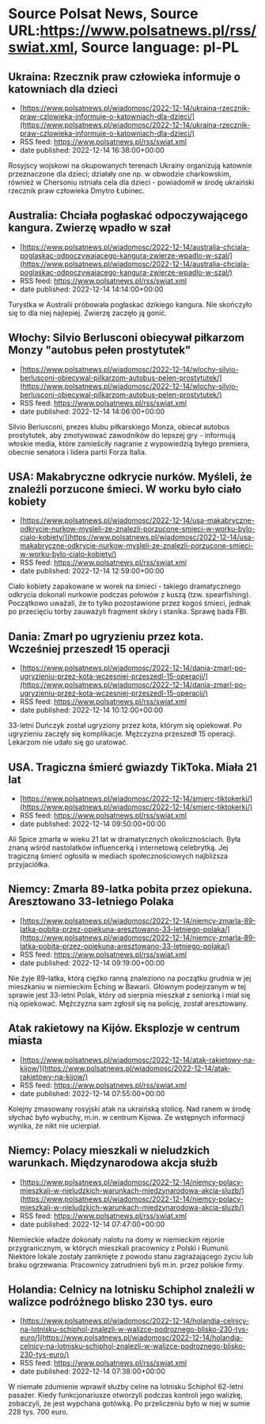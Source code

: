 # Source Polsat News, Source URL:https://www.polsatnews.pl/rss/swiat.xml, Source language: pl-PL

## Ukraina: Rzecznik praw człowieka informuje o katowniach dla dzieci
 - [https://www.polsatnews.pl/wiadomosc/2022-12-14/ukraina-rzecznik-praw-czlowieka-informuje-o-katowniach-dla-dzieci/](https://www.polsatnews.pl/wiadomosc/2022-12-14/ukraina-rzecznik-praw-czlowieka-informuje-o-katowniach-dla-dzieci/)
 - RSS feed: https://www.polsatnews.pl/rss/swiat.xml
 - date published: 2022-12-14 16:38:00+00:00

Rosyjscy wojskowi na okupowanych terenach Ukrainy organizują katownie przeznaczone dla dzieci; działały one np. w obwodzie charkowskim, również w Chersoniu istniała cela dla dzieci - powiadomił w środę ukraiński rzecznik praw człowieka Dmytro Łubinec.

## Australia: Chciała pogłaskać odpoczywającego kangura. Zwierzę wpadło w szał
 - [https://www.polsatnews.pl/wiadomosc/2022-12-14/australia-chciala-poglaskac-odpoczywajacego-kangura-zwierze-wpadlo-w-szal/](https://www.polsatnews.pl/wiadomosc/2022-12-14/australia-chciala-poglaskac-odpoczywajacego-kangura-zwierze-wpadlo-w-szal/)
 - RSS feed: https://www.polsatnews.pl/rss/swiat.xml
 - date published: 2022-12-14 14:14:00+00:00

Turystka w Australii próbowała pogłaskać dzikiego kangura. Nie skończyło się to dla niej najlepiej. Zwierzę zaczęło ją gonić.

## Włochy: Silvio Berlusconi obiecywał piłkarzom Monzy "autobus pełen prostytutek"
 - [https://www.polsatnews.pl/wiadomosc/2022-12-14/wlochy-silvio-berlusconi-obiecywal-pilkarzom-autobus-pelen-prostytutek/](https://www.polsatnews.pl/wiadomosc/2022-12-14/wlochy-silvio-berlusconi-obiecywal-pilkarzom-autobus-pelen-prostytutek/)
 - RSS feed: https://www.polsatnews.pl/rss/swiat.xml
 - date published: 2022-12-14 14:06:00+00:00

Silvio Berlusconi, prezes klubu piłkarskiego Monza, obiecał autobus prostytutek, aby zmotywować zawodników do lepszej gry - informują włoskie media, które zamieściły nagranie z wypowiedzią byłego premiera, obecnie senatora i lidera partii Forza Italia.

## USA: Makabryczne odkrycie nurków. Myśleli, że znaleźli porzucone śmieci. W worku było ciało kobiety
 - [https://www.polsatnews.pl/wiadomosc/2022-12-14/usa-makabryczne-odkrycie-nurkow-mysleli-ze-znalezli-porzucone-smieci-w-worku-bylo-cialo-kobiety/](https://www.polsatnews.pl/wiadomosc/2022-12-14/usa-makabryczne-odkrycie-nurkow-mysleli-ze-znalezli-porzucone-smieci-w-worku-bylo-cialo-kobiety/)
 - RSS feed: https://www.polsatnews.pl/rss/swiat.xml
 - date published: 2022-12-14 12:59:00+00:00

Ciało kobiety zapakowane w worek na śmieci - takiego dramatycznego odkrycia dokonali nurkowie podczas połowów z kuszą (tzw. spearfishing). Początkowo uważali, że to tylko pozostawione przez kogoś śmieci, jednak po przecięciu torby zauważyli fragment skóry i stanika. Sprawę bada FBI.

## Dania: Zmarł po ugryzieniu przez kota. Wcześniej przeszedł 15 operacji
 - [https://www.polsatnews.pl/wiadomosc/2022-12-14/dania-zmarl-po-ugryzieniu-przez-kota-wczesniej-przeszedl-15-operacji/](https://www.polsatnews.pl/wiadomosc/2022-12-14/dania-zmarl-po-ugryzieniu-przez-kota-wczesniej-przeszedl-15-operacji/)
 - RSS feed: https://www.polsatnews.pl/rss/swiat.xml
 - date published: 2022-12-14 10:12:00+00:00

33-letni Duńczyk został ugryziony przez kota, którym się opiekował. Po ugryzieniu zaczęły się komplikacje. Mężczyzna przeszedł 15 operacji. Lekarzom nie udało się go uratować.

## USA. Tragiczna śmierć gwiazdy TikToka. Miała 21 lat
 - [https://www.polsatnews.pl/wiadomosc/2022-12-14/smierc-tiktokerki/](https://www.polsatnews.pl/wiadomosc/2022-12-14/smierc-tiktokerki/)
 - RSS feed: https://www.polsatnews.pl/rss/swiat.xml
 - date published: 2022-12-14 09:50:00+00:00

Ali Spice zmarła w wieku 21 lat w dramatycznych okolicznościach. Była znaną wśród nastolatków influencerką i internetową celebrytką. Jej tragiczną śmierć ogłosiła w mediach społecznościowych najbliższa przyjaciółka.

## Niemcy: Zmarła 89-latka pobita przez opiekuna. Aresztowano 33-letniego Polaka
 - [https://www.polsatnews.pl/wiadomosc/2022-12-14/niemcy-zmarla-89-latka-pobita-przez-opiekuna-aresztowano-33-letniego-polaka/](https://www.polsatnews.pl/wiadomosc/2022-12-14/niemcy-zmarla-89-latka-pobita-przez-opiekuna-aresztowano-33-letniego-polaka/)
 - RSS feed: https://www.polsatnews.pl/rss/swiat.xml
 - date published: 2022-12-14 09:19:00+00:00

Nie żyje 89-latka, którą ciężko ranną znaleziono na początku grudnia w jej mieszkaniu w niemieckim Eching w Bawarii. Głównym podejrzanym w tej sprawie jest 33-letni Polak, który od sierpnia mieszkał z seniorką i miał się nią opiekować. Mężczyzna sam zgłosił się na policję, został aresztowany.

## Atak rakietowy na Kijów. Eksplozje w centrum miasta
 - [https://www.polsatnews.pl/wiadomosc/2022-12-14/atak-rakietowy-na-kijow/](https://www.polsatnews.pl/wiadomosc/2022-12-14/atak-rakietowy-na-kijow/)
 - RSS feed: https://www.polsatnews.pl/rss/swiat.xml
 - date published: 2022-12-14 07:55:00+00:00

Kolejny zmasowany rosyjski atak na ukraińską stolicę. Nad ranem w środę słychać było wybuchy, m.in. w centrum Kijowa. Ze wstępnych informacji wynika, że nikt nie ucierpiał.

## Niemcy: Polacy mieszkali w nieludzkich warunkach. Międzynarodowa akcja służb
 - [https://www.polsatnews.pl/wiadomosc/2022-12-14/niemcy-polacy-mieszkali-w-nieludzkich-warunkach-miedzynarodowa-akcja-sluzb/](https://www.polsatnews.pl/wiadomosc/2022-12-14/niemcy-polacy-mieszkali-w-nieludzkich-warunkach-miedzynarodowa-akcja-sluzb/)
 - RSS feed: https://www.polsatnews.pl/rss/swiat.xml
 - date published: 2022-12-14 07:47:00+00:00

Niemieckie władze dokonały nalotu na domy w niemieckim rejonie przygranicznym, w których mieszkali pracownicy z Polski i Rumunii. Niektóre lokale zostały zamknięte z powodu stanu zagrażającego życiu lub braku ogrzewania. Pracownicy zatrudnieni byli m.in. przez polskie firmy.

## Holandia: Celnicy na lotnisku Schiphol znaleźli w walizce podróżnego blisko 230 tys. euro
 - [https://www.polsatnews.pl/wiadomosc/2022-12-14/holandia-celnicy-na-lotnisku-schiphol-znalezli-w-walizce-podroznego-blisko-230-tys-euro/](https://www.polsatnews.pl/wiadomosc/2022-12-14/holandia-celnicy-na-lotnisku-schiphol-znalezli-w-walizce-podroznego-blisko-230-tys-euro/)
 - RSS feed: https://www.polsatnews.pl/rss/swiat.xml
 - date published: 2022-12-14 07:38:00+00:00

W niemałe zdumienie wprawił służby celne na lotnisku Schiphol 62-letni pasażer. Kiedy funkcjonariusze otworzyli podczas kontroli jego walizkę, zobaczyli, że jest wypchana gotówką. Po przeliczeniu było w niej w sumie 228 tys. 700 euro.
